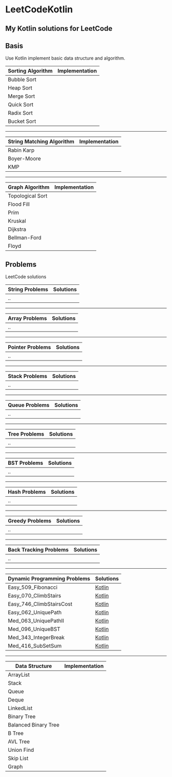 # LeetCodeKotlin
## My Kotlin solutions for LeetCode

## Basis

Use Kotlin implement basic data structure and algorithm.

| Sorting Algorithm | Implementation |
| --- | --- |
| Bubble Sort | |
| Heap Sort | |
| Merge Sort | |
| Quick Sort | |
| Radix Sort | |
| Bucket Sort | |

-----------


| String Matching Algorithm | Implementation |
| --- | --- |
| Rabin Karp | |
| Boyer-Moore | |
| KMP | |

-----------

| Graph Algorithm | Implementation |
| --- | --- |
| Topological Sort | |
| Flood Fill | |
| Prim | |
| Kruskal | |
| Dijkstra | |
| Bellman-Ford | |
| Floyd | |

## Problems

LeetCode solutions

| String Problems | Solutions |
| --- | --- |
| .. | |

-----------

| Array Problems | Solutions |
| --- | --- |
| .. | |

-----------

| Pointer Problems | Solutions |
| --- | --- |
| .. | |

-----------

| Stack Problems | Solutions |
| --- | --- |
| .. | |

-----------

| Queue Problems | Solutions |
| --- | --- |
| .. | |

-----------

| Tree Problems | Solutions |
| --- | --- |
| .. | |

-----------

| BST Problems | Solutions |
| --- | --- |
| .. | |

-----------

| Hash Problems | Solutions |
| --- | --- |
| .. | |

-----------

| Greedy Problems | Solutions |
| --- | --- |
| .. | |

-----------

| Back Tracking Problems | Solutions |
| --- | --- |
| .. | |

-----------

| Dynamic Programming Problems | Solutions |
| --- | --- |
| Easy_509_Fibonacci | [Kotlin](src/com/boycoder/problems/dp/Easy_509_Fibonacci.kt) |
| Easy_070_ClimbStairs | [Kotlin](src/com/boycoder/problems/dp/Easy_070_ClimbStairs.kt) |
| Easy_746_ClimbStairsCost | [Kotlin](src/com/boycoder/problems/dp/Easy_746_ClimbStairsCost.kt) |
| Easy_062_UniquePath | [Kotlin](src/com/boycoder/problems/dp/Easy_062_UniquePath.kt) |
| Med_063_UniquePathII | [Kotlin](src/com/boycoder/problems/dp/Med_063_UniquePathII.kt) |
| Med_096_UniqueBST | [Kotlin](src/com/boycoder/problems/dp/Med_096_UniqueBST.kt) |
| Med_343_IntegerBreak | [Kotlin](src/com/boycoder/problems/dp/Med_343_IntegerBreak.kt) |
| Med_416_SubSetSum | [Kotlin](src/com/boycoder/problems/dp/Med_416_SubSetSum.kt) |

-----------

| Data Structure | Implementation |
| --- | --- |
| ArrayList | |
| Stack | |
| Queue | |
| Deque | |
| LinkedList | |
| Binary Tree | |
| Balanced Binary Tree | |
| B Tree | |
| AVL Tree | |
| Union Find | |
| Skip List | |
| Graph | |